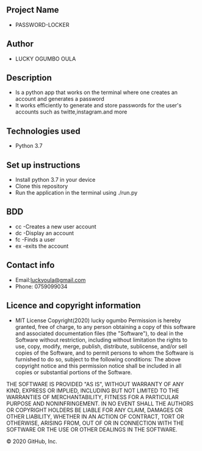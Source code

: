 ## Project Name

- PASSWORD-LOCKER

## Author
 
- LUCKY OGUMBO OULA

## Description
- Is a python app that works on the terminal where one creates an account and generates a password
- It works efficiently to generate and store passwords for the user's accounts such as twitte,instagram.and more

## Technologies used
- Python 3.7

## Set up instructions
- Install python 3.7 in your device
- Clone this repository
- Run the application in the terminal using ./run.py

## BDD
- cc -Creates a new user account
- dc -Display an account
- fc -Finds a user
- ex -exits the account

## Contact info
- Email:luckyoula@gmail.com
- Phone: 0759099034

## Licence and copyright information
- MIT License Copyright(2020) lucky ogumbo Permission is hereby granted, free of charge, to any person obtaining a copy of this software and associated documentation files (the "Software"), to deal in the Software without restriction, including without limitation the rights to use, copy, modify, merge, publish, distribute, sublicense, and/or sell copies of the Software, and to permit persons to whom the Software is furnished to do so, subject to the following conditions:
The above copyright notice and this permission notice shall be included in all copies or substantial portions of the Software.

THE SOFTWARE IS PROVIDED "AS IS", WITHOUT WARRANTY OF ANY KIND, EXPRESS OR IMPLIED, INCLUDING BUT NOT LIMITED TO THE WARRANTIES OF MERCHANTABILITY, FITNESS FOR A PARTICULAR PURPOSE AND NONINFRINGEMENT. IN NO EVENT SHALL THE AUTHORS OR COPYRIGHT HOLDERS BE LIABLE FOR ANY CLAIM, DAMAGES OR OTHER LIABILITY, WHETHER IN AN ACTION OF CONTRACT, TORT OR OTHERWISE, ARISING FROM, OUT OF OR IN CONNECTION WITH THE SOFTWARE OR THE USE OR OTHER DEALINGS IN THE SOFTWARE.

© 2020 GitHub, Inc.